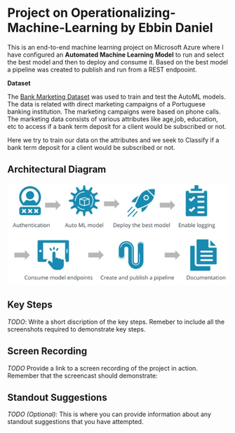 
# Project on Operationalizing-Machine-Learning by Ebbin Daniel

This is an end-to-end machine learning project on Microsoft Azure where I have configured an **Automated Machine Learning Model** to run and select the best model and then to deploy and consume it. Based on the best model a pipeline was created to publish and run from a REST endpooint. 

**Dataset**

The <a href='https://archive.ics.uci.edu/ml/datasets/Bank+Marketing'>Bank Marketing Dataset</a> was used to train and test the AutoML models. The data is related with direct marketing campaigns of a Portuguese banking institution. The marketing campaigns were based on phone calls. The marketing data consists of various attributes like age,job, education, etc to access if a bank term deposit for a client would be subscribed or not. 

Here we try to train our data on the attributes and we seek to Classify if a bank term deposit for a client would be subscribed or not. 


## Architectural Diagram
![Architecture](screenshots/Architecture.JPG?raw=true "Architecture")


## Key Steps
*TODO*: Write a short discription of the key steps. Remeber to include all the screenshots required to demonstrate key steps. 

## Screen Recording
*TODO* Provide a link to a screen recording of the project in action. Remember that the screencast should demonstrate:

## Standout Suggestions
*TODO (Optional):* This is where you can provide information about any standout suggestions that you have attempted.
